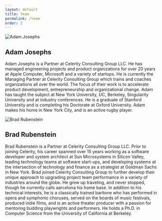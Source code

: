 ```yaml
---
layout: default
title: Team
permalink: /team
order: 2
---
```

<div class="twocol-w team" markdown=1>

<img alt="Adam Josephs" src="{{ 'images/bio-adam.png' | relative_url }}"/>
<div>
<h2>Adam Josephs</h2>
<p>
Adam Josephs is a Partner at Celerity Consulting Group LLC.  He has
managed engineering projects and product organizations for over 20
years at Apple Computer, Microsoft and a variety of startups.  He
is currently the Managing Partner at Celerity Consulting Group which
trains and coaches organizations all over the world.  The focus of
their work is to accelerate product development, entrepreneurship
and organizational change. Adam has taught the subject at New York
University, UC, Berkeley, Singularity University and at industry
conferences. He is a graduate of Stanford University and is completing
his Doctorate at Oxford University.  Adam makes his home in New
York City, and is an active rugby player.
</p>
</div>

<img alt="Brad Rubenstein" src="{{ 'images/bio-brad.png' | relative_url }}"/>
<div>
<h2>Brad Rubenstein</h2>
<p>
Brad Rubenstein is a Partner at Celerity Consulting Group LLC.
Prior to joining Celerity, his career spanned over 15 years working
as a software developer and system architect at Sun Microsystems
in Silicon Valley, leading technology teams at software start-ups,
and developing systems at the intersection of technology and finance
as a strategist at Goldman Sachs in New York.  Brad joined Celerity
Consulting Group to further develop their unique approach to upgrading
project team performance in a variety of industries around the
globe.  He grew up traveling, and never stopped, though he currently
calls aarcelona his home base. In addition to his technical
interests, he is a classically trained baritone who has performed
in opera and symphonic choruses, served on the boards of music
festivals, produced indie films, and is an active theater producer
with a passion for mentoring budding playwrights and performers.
He holds a Ph.D. in Computer Science from the University of California
at Berkeley.
</p>
</div>
</div>
